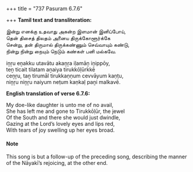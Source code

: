 +++
title = "737 Pasuram 6.7.6"

+++
**Tamil text and transliteration:**

இன்று எனக்கு உதவாது அகன்ற இளமான் இனிப்போய்,  
தென் திசைத் திலதம் அனைய திருக்கோளூர்க்கே  
சென்று, தன் திருமால் திருக்கண்ணும் செவ்வாயும் கண்டு,  
நின்று நின்று நையும் நெடும் கண்கள் பனி மல்கவே.

iṉṟu eṉakku utavātu akaṉṟa iḷamāṉ iṉippōy,  
teṉ ticait tilatam aṉaiya tirukkōḷūrkkē  
ceṉṟu, taṉ tirumāl tirukkaṇṇum cevvāyum kaṇṭu,  
niṉṟu niṉṟu naiyum neṭum kaṇkaḷ paṉi malkavē.

**English translation of verse 6.7.6:**

My doe-like daughter is unto me of no avail,  
She has left me and gone to Tirukkōḷūr, the jewel  
Of the South and there she would just dwindle,  
Gazing at the Lord’s lovely eyes and lips red,  
With tears of joy swelling up her eyes broad.

#### Note

This song is but a follow-up of the preceding song, describing the manner of the Nāyakī’s rejoicing, at the other end.


